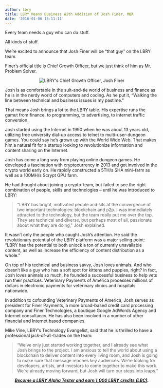 ```yaml
---
author: lbry
title: LBRY Means Business With Addition of Josh Finer, MBA
date: '2016-01-06 15:11:11'
---
```


Every team needs a guy who can do stuff.

All kinds of stuff.

We’re excited to announce that Josh Finer will be “that guy” on the LBRY team.

Finer’s official title is Chief Growth Officer, but we just think of him as Mr. Problem Solver.

<p style="text-align: center;"><img src="http://i.imgur.com/EJxY422.jpg" alt="LBRY's Chief Growth Officer, Josh Finer"></p>

Josh is as comfortable in the suit-and-tie world of business and finance as he is in the nerdy world of computers and coding. As he put it, “Walking the line between technical and business issues is my pastime.”

That means Josh brings a lot to the LBRY table. His expertise runs the gamut from finance, to programming, to advertising, to internet traffic conversion.

Josh started using the Internet in 1990 when he was about 13 years old, utilizing free university dial-up access to telnet to multi-user-dungeon games. You could say he’s grown up with the World Wide Web. That makes him a natural fit for a startup looking to revolutionize information and content sharing on the Internet.

Josh has come a long way from playing online dungeon games. He developed a fascination with cryptocurrency in 2013 and got involved in the crypto world early on. He rapidly constructed a 5TH/s SHA mini-farm as well as a 100MH/s Scrypt GPU farm.

He had thought about joining a crypto-team, but failed to see the right combination of people, skills and technologies – until he was introduced to LBRY:

> "LBRY has bright, motivated people and sits at the convergence of two important technologies: blockchain and p2p. I was immediately attracted to the technology, but the team really put me over the top. They are technical and diverse, but perhaps most of all, passionate about what they are doing," Josh explained.

It wasn’t only the people who caught Josh’s attention. He said the revolutionary potential of the LBRY platform was a major selling point: “LBRY has the potential to both unlock a ton of currently unavailable content, as well as increase the efficiency of content distribution as a whole.”

On top of his technical and business savvy, Josh loves animals. And who doesn’t like a guy who has a soft spot for kittens and puppies, right? In fact, Josh loves animals so much, he founded a successful business to help vets run their practices. Veterinary Payments of America processes millions of dollars in electronic payments for veterinary clinics and hospitals nationwide.

In addition to cofounding Veterinary Payments of America, Josh serves as president for Finer Payments, a more broad-based credit card processing company and Finer Technologies, a boutique Google AdWords Agency and Internet consultancy. He has also been involved in a number of other financial and Internet based companies.

Mike Vine, LBRY’s Technology Evangelist, said that he is thrilled to have a professional jack-of-all-trades on the team:

> “We’ve only just started working together, and I already see what Josh brings to the project. I am anxious to tell the world about using a blockchain to deliver content into every living room, and Josh is going to make sure that message reaches key audiences. We’re looking for developers, artists, and investors to come together to make this work. We’re already moving forward, but Josh will turn our steps into leaps.”


***<p style="text-align: center;">[Become a LBRY Alpha Tester and earn 1,000 LBRY credits (LBC)](http://lbry.io/get).</p>***